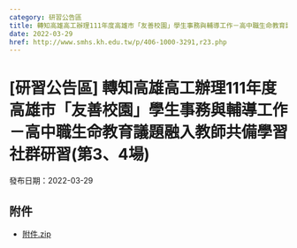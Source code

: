 ```yaml
---
category: 研習公告區
title: 轉知高雄高工辦理111年度高雄市「友善校園」學生事務與輔導工作－高中職生命教育議題融入教師共備學習社群研習(第3、4場)
date: 2022-03-29
href: http://www.smhs.kh.edu.tw/p/406-1000-3291,r23.php
---
```


# [研習公告區] 轉知高雄高工辦理111年度高雄市「友善校園」學生事務與輔導工作－高中職生命教育議題融入教師共備學習社群研習(第3、4場)

發布日期：2022-03-29



## 附件

- [附件.zip](https://www.smhs.kh.edu.tw/app/index.php?Action=downloadfile&file=WVhSMFlXTm9Memt3TDNCMFlWOHpNRFU0WHprd05UZ3dNVEZmTWpZek5USXVlbWx3&fname=DGGGROTSYWQO41XX50LKSWHGRK30OOLKDGUWTSKK4125MLVWKPROVTPOUSSSPKPO)
